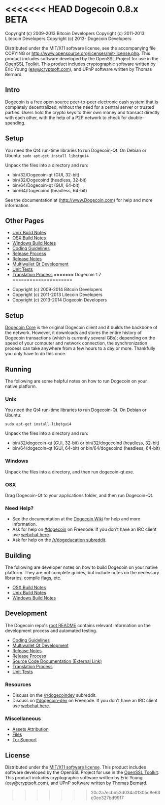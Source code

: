 <<<<<<< HEAD
Dogecoin 0.8.x BETA
====================

Copyright (c) 2009-2013 Bitcoin Developers
Copyright (c) 2011-2013 Litecoin Developers
Copyright (c) 2013- Dogecoin Developers

Distributed under the MIT/X11 software license, see the accompanying
file COPYING or http://www.opensource.org/licenses/mit-license.php.
This product includes software developed by the OpenSSL Project for use in the [OpenSSL Toolkit](http://www.openssl.org/). This product includes
cryptographic software written by Eric Young ([eay@cryptsoft.com](mailto:eay@cryptsoft.com)), and UPnP software written by Thomas Bernard.


Intro
---------------------
Dogecoin is a free open source peer-to-peer electronic cash system that is
completely decentralized, without the need for a central server or trusted
parties.  Users hold the crypto keys to their own money and transact directly
with each other, with the help of a P2P network to check for double-spending.


Setup
---------------------
You need the Qt4 run-time libraries to run Dogecoin-Qt. On Debian or Ubuntu:
        `sudo apt-get install libqtgui4`

Unpack the files into a directory and run:

- bin/32/Dogecoin-qt (GUI, 32-bit)
- bin/32/Dogecoind (headless, 32-bit)
- bin/64/Dogecoin-qt (GUI, 64-bit)
- bin/64/Dogecoind (headless, 64-bit)

See the documentation at (http://www.Dogecoin.com)
for help and more information.
                                                                                                                                                                           
                                                                                                                                                                           
Other Pages                                                                                                                                                                
---------------------                                                                                                                                                      
- [Unix Build Notes](build-unix.md)                                                                                                                                        
- [OSX Build Notes](build-osx.md)                                                                                                                                          
- [Windows Build Notes](build-msw.md)                                                                                                                                      
- [Coding Guidelines](coding.md)                                                                                                                                           
- [Release Process](release-process.md)                                                                                                                                    
- [Release Notes](release-notes.md)                                                                                                                                        
- [Multiwallet Qt Development](multiwallet-qt.md)                                                                                                                          
- [Unit Tests](unit-tests.md)                                                                                                                                              
- [Translation Process](translation_process.md)
=======
Dogecoin 1.7
=====================

* Copyright (c) 2009-2014 Bitcoin Developers
* Copyright (c) 2011-2013 Litecoin Developers
* Copyright (c) 2013-2014 Dogecoin Developers


Setup
---------------------
[Dogecoin Core](http://dogecoin.com/en/download) is the original Dogecoin client and it builds the backbone of the network. However, it downloads and stores the entire history of Dogecoin transactions (which is currently several GBs); depending on the speed of your computer and network connection, the synchronization process can take anywhere from a few hours to a day or more. Thankfully you only have to do this once.

Running
---------------------
The following are some helpful notes on how to run Dogecoin on your native platform. 

### Unix

You need the Qt4 run-time libraries to run Dogecoin-Qt. On Debian or Ubuntu:

	sudo apt-get install libqtgui4

Unpack the files into a directory and run:

- bin/32/dogecoin-qt (GUI, 32-bit) or bin/32/dogecoind (headless, 32-bit)
- bin/64/dogecoin-qt (GUI, 64-bit) or bin/64/dogecoind (headless, 64-bit)



### Windows

Unpack the files into a directory, and then run dogecoin-qt.exe.

### OSX

Drag Dogecoin-Qt to your applications folder, and then run Dogecoin-Qt.

### Need Help?

* See the documentation at the [Dogecoin Wiki](http://dogeco.in/)
for help and more information.
* Ask for help on [#dogecoin](http://webchat.freenode.net?channels=dogecoin) on Freenode. If you don't have an IRC client use [webchat here](http://webchat.freenode.net?channels=dogecoin).
* Ask for help on the [/r/dogeducation subreddit](http://reddit.com/r/dogeducation).

Building
---------------------
The following are developer notes on how to build Dogecoin on your native platform. They are not complete guides, but include notes on the necessary libraries, compile flags, etc.

- [OSX Build Notes](build-osx.md)
- [Unix Build Notes](build-unix.md)
- [Windows Build Notes](build-msw.md)

Development
---------------------
The Dogecoin repo's [root README](https://github.com/dogecoin/dogecoin/blob/master/README.md) contains relevant information on the development process and automated testing.

- [Coding Guidelines](coding.md)
- [Multiwallet Qt Development](multiwallet-qt.md)
- [Release Notes](release-notes.md)
- [Release Process](release-process.md)
- [Source Code Documentation (External Link)](https://dev.visucore.com/bitcoin/doxygen/)
- [Translation Process](translation_process.md)
- [Unit Tests](unit-tests.md)

### Resources
* Discuss on the [/r/dogecoindev](http://www.reddit.com/r/dogecoindev) subreddit.
* Discuss on [#dogecoin-dev](http://webchat.freenode.net/?channels=dogecoin-dev) on Freenode. If you don't have an IRC client use [webchat here](http://webchat.freenode.net/?channels=dogecoin-dev).

### Miscellaneous
- [Assets Attribution](assets-attribution.md)
- [Files](files.md)
- [Tor Support](tor.md)

License
---------------------
Distributed under the [MIT/X11 software license](http://www.opensource.org/licenses/mit-license.php).
This product includes software developed by the OpenSSL Project for use in the [OpenSSL Toolkit](http://www.openssl.org/). This product includes
cryptographic software written by Eric Young ([eay@cryptsoft.com](mailto:eay@cryptsoft.com)), and UPnP software written by Thomas Bernard.
>>>>>>> 20c2a7ecbb53d034a01305c8e63c0ee327bd9917
